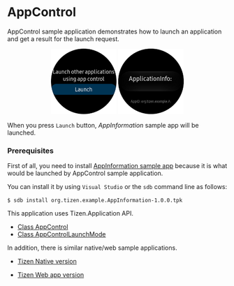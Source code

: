 # AppControl #

AppControl sample application demonstrates how to launch an application and get a result for the launch request.

<p align="center">
 <img src="./Snapshots/AppControl_Snapshot.png" width=150 height=150>
 <img src="./Snapshots/AppControl_Snapshot_1.png" width=150 height=150>
</p>

When you press `Launch` button, *AppInformation* sample app will be launched.


### Prerequisites
First of all, you need to install [AppInformation sample app](https://github.com/Samsung/Tizen-CSharp-Samples/tree/master/Wearable/AppInformation) 
because it is what would be launched by AppControl sample application. 

You can install it by using `Visual Studio` or the `sdb` command line as follows:

```
$ sdb install org.tizen.example.AppInformation-1.0.0.tpk
```

This application uses Tizen.Application API.

* [Class AppControl][AppControl]
* [Class AppControlLaunchMode][AppControlLaunchMode]

In addition, there is similar native/web sample applications.

* [Tizen Native version](https://developer.tizen.org/development/sample/native/AppFW/Application_control)
* [Tizen Web app version](https://developer.tizen.org/development/sample/web/Application/App_Control)


   [AppControl]: <https://developer.tizen.org/dev-guide/csapi/api/Tizen.Applications.AppControl.html>
   [AppControlLaunchMode]: <https://developer.tizen.org/dev-guide/csapi/api/Tizen.Applications.AppControlLaunchMode.html>

